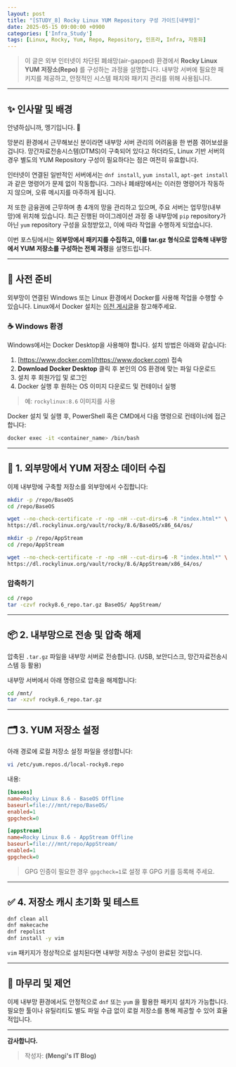 ```yaml
---
layout: post
title: "[STUDY_8] Rocky Linux YUM Repository 구성 가이드[내부망]"
date: 2025-05-15 09:00:00 +0900
categories: ['Infra_Study']
tags: [Linux, Rocky, Yum, Repo, Repository, 인프라, Infra, 자동화]
---
```

> 이 글은 외부 인터넷이 차단된 폐쇄망(air-gapped) 환경에서 **Rocky Linux YUM 저장소(Repo)** 를 구성하는 과정을 설명합니다. 내부망 서버에 필요한 패키지를 제공하고, 안정적인 시스템 패치와 패키지 관리를 위해 사용됩니다.

---

## ✨ 인사말 및 배경

안녕하십니까, 멩기입니다. 👋

망분리 환경에서 근무해보신 분이라면 내부망 서버 관리의 어려움을 한 번쯤 겪어보셨을 겁니다. 
망간자료전송시스템(DTMS)이 구축되어 있다고 하더라도, Linux 기반 서버의 경우 별도의 YUM Repository 구성이 필요하다는 점은 여전히 유효합니다.

인터넷이 연결된 일반적인 서버에서는 `dnf install`, `yum install`, `apt-get install` 과 같은 명령어가 문제 없이 작동합니다. 그러나 폐쇄망에서는 이러한 명령어가 작동하지 않으며, 오류 메시지를 마주하게 됩니다.

저 또한 금융권에 근무하며 총 4개의 망을 관리하고 있으며, 주요 서버는 업무망(내부망)에 위치해 있습니다. 최근 진행된 마이그레이션 과정 중 내부망에 `pip` repository가 아닌 `yum` repository 구성을 요청받았고, 이에 따라 작업을 수행하게 되었습니다.

이번 포스팅에서는 **외부망에서 패키지를 수집하고, 이를 tar.gz 형식으로 압축해 내부망에서 YUM 저장소를 구성하는 전체 과정**을 설명드립니다.

---

## 🚀 사전 준비

외부망이 연결된 Windows 또는 Linux 환경에서 Docker를 사용해 작업을 수행할 수 있습니다. 
Linux에서 Docker 설치는 [이전 게시글](#)을 참고해주세요.

### ☕ Windows 환경

Windows에서는 Docker Desktop을 사용해야 합니다. 설치 방법은 아래와 같습니다:

1. [https://www.docker.com](https://www.docker.com) 접속
2. **Download Docker Desktop** 클릭 후 본인의 OS 환경에 맞는 파일 다운로드
3. 설치 후 회원가입 및 로그인
4. Docker 실행 후 원하는 OS 이미지 다운로드 및 컨테이너 실행

> 예: `rockylinux:8.6` 이미지를 사용

Docker 설치 및 실행 후, PowerShell 혹은 CMD에서 다음 명령으로 컨테이너에 접근합니다:

```bash
docker exec -it <container_name> /bin/bash
```

---

## 📂 1. 외부망에서 YUM 저장소 데이터 수집

이제 내부망에 구축할 저장소를 외부망에서 수집합니다:

```bash
mkdir -p /repo/BaseOS
cd /repo/BaseOS

wget --no-check-certificate -r -np -nH --cut-dirs=6 -R "index.html*" \
https://dl.rockylinux.org/vault/rocky/8.6/BaseOS/x86_64/os/

mkdir -p /repo/AppStream
cd /repo/AppStream

wget --no-check-certificate -r -np -nH --cut-dirs=6 -R "index.html*" \
https://dl.rockylinux.org/vault/rocky/8.6/AppStream/x86_64/os/
```

### 압축하기

```bash
cd /repo
tar -czvf rocky8.6_repo.tar.gz BaseOS/ AppStream/
```

---

## 📦 2. 내부망으로 전송 및 압축 해제

압축된 `.tar.gz` 파일을 내부망 서버로 전송합니다. (USB, 보안디스크, 망간자료전송시스템 등 활용)

내부망 서버에서 아래 명령으로 압축을 해제합니다:

```bash
cd /mnt/
tar -xzvf rocky8.6_repo.tar.gz
```

---

## 🗂 3. YUM 저장소 설정

아래 경로에 로컬 저장소 설정 파일을 생성합니다:

```bash
vi /etc/yum.repos.d/local-rocky8.repo
```

내용:

```ini
[baseos]
name=Rocky Linux 8.6 - BaseOS Offline
baseurl=file:///mnt/repo/BaseOS/
enabled=1
gpgcheck=0

[appstream]
name=Rocky Linux 8.6 - AppStream Offline
baseurl=file:///mnt/repo/AppStream/
enabled=1
gpgcheck=0
```

> GPG 인증이 필요한 경우 `gpgcheck=1`로 설정 후 GPG 키를 등록해 주세요.

---

## ✅ 4. 저장소 캐시 초기화 및 테스트

```bash
dnf clean all
dnf makecache
dnf repolist
dnf install -y vim
```

`vim` 패키지가 정상적으로 설치된다면 내부망 저장소 구성이 완료된 것입니다.

---

## 📅 마무리 및 제언

이제 내부망 환경에서도 안정적으로 `dnf` 또는 `yum` 을 활용한 패키지 설치가 가능합니다. 필요한 툴이나 유틸리티도 별도 파일 수급 없이 로컬 저장소를 통해 제공할 수 있어 효율적입니다.

---

**감사합니다.**  
> 작성자: **(Mengi's IT Blog)**
